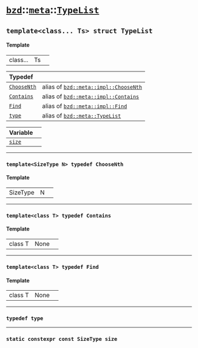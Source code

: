 # [`bzd`](../../../index.md)::[`meta`](../../index.md)::[`TypeList`](../index.md)

## `template<class... Ts> struct TypeList`

#### Template
||||
|---:|:---|:---|
|class...|Ts||

|Typedef||
|:---|:---|
|[`ChooseNth`](./index.md)|alias of [`bzd::meta::impl::ChooseNth`](../impl/choosenth/index.md)|
|[`Contains`](./index.md)|alias of [`bzd::meta::impl::Contains`](../impl/contains/index.md)|
|[`Find`](./index.md)|alias of [`bzd::meta::impl::Find`](../impl/find/index.md)|
|[`type`](./index.md)|alias of [`bzd::meta::TypeList`](./index.md)|

|Variable||
|:---|:---|
|[`size`](./index.md)||
------
### `template<SizeType N> typedef ChooseNth`

#### Template
||||
|---:|:---|:---|
|SizeType|N||
------
### `template<class T> typedef Contains`

#### Template
||||
|---:|:---|:---|
|class T|None||
------
### `template<class T> typedef Find`

#### Template
||||
|---:|:---|:---|
|class T|None||
------
### `typedef type`

------
### `static constexpr const SizeType size`

